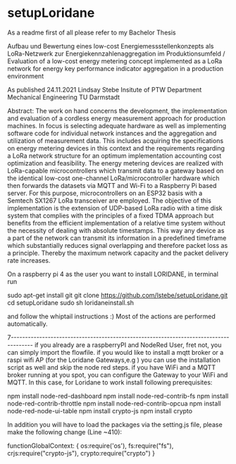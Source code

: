 # setupLoridane
As a readme first of all please refer to my Bachelor Thesis

Aufbau und Bewertung eines low-cost Energiemessstellenkonzepts als LoRa-Netzwerk zur Energiekennzahlenaggregation im Produktionsumfeld
/
Evaluation of a low-cost energy metering concept implemented as a LoRa
network for energy key performance indicator aggregation in a production
environment

As published 24.11.2021
Lindsay Stebe
Insitute of PTW
Department Mechanical Engineering
TU Darmstadt

Abstract:
The work on hand concerns the development, the implementation and evaluation of a cordless
energy measurement approach for production machines. In focus is selecting adequate hardware as
well as implementing software code for individual network instances and the aggregation and
utilization of measurement data. This includes acquiring the specifications on energy metering
devices in this context and the requirements regarding a LoRa network structure for an optimum
implementation accounting cost optimization and feasibility. The energy metering devices are
realized with LoRa-capable microcontrollers which transmit data to a gateway based on the identical
low-cost one-channel LoRa/microcontroller hardware which then forwards the datasets via MQTT
and Wi-Fi to a Raspberry Pi based server. For this purpose, microcontrollers on an ESP32 basis with
a Semtech SX1267 LoRa transceiver are employed. The objective of this implementation is the
extension of UDP-based LoRa radio with a time disk system that complies with the principles of a
fixed TDMA approach but benefits from the efficient implementation of a relative time system
without the necessity of dealing with absolute timestamps. This way any device as a part of the
network can transmit its information in a predefined timeframe which substantially reduces signal
overlapping and therefore packet loss as a principle. Thereby the maximum network capacity and
the packet delivery rate increases.

On a raspberry pi 4 as the user you want to install LORIDANE, in terminal run
>>>
sudo apt-get install git
git clone https://github.com/lstebe/setupLoridane.git
cd setupLoridane
sudo sh loridaneinstall.sh


and follow the whiptail instructions :) Most of the actions are performed automatically.

7--------------------------------------------------------------------------------------
if you already are a raspberryPI and NodeRed User, fret not, you can simply import the flowfile. if you would like to install a mqtt broker or a raspi wifi AP (for the Loridane Gateways,e.g ) you can use the installation script as well and skip the node red steps. if you have WiFi and a MQTT broker running at you spot, you can configure the Gateway to your WiFi and MQTT. In this case, for Loridane to work install following prerequisites:

npm install node-red-dashboard
npm install node-red-contrib-fs
npm install node-red-contrib-throttle
npm install node-red-contrib-opcua
npm install node-red-node-ui-table
npm install crypto-js
npm install crypto
  
In addition you will have to load the packages via the setting.js file, please make the following change (Line ~410):

functionGlobalContext: {
os:require('os'),
fs:require("fs"),
crjs:require("crypto-js"),
crypto:require("crypto")
}
